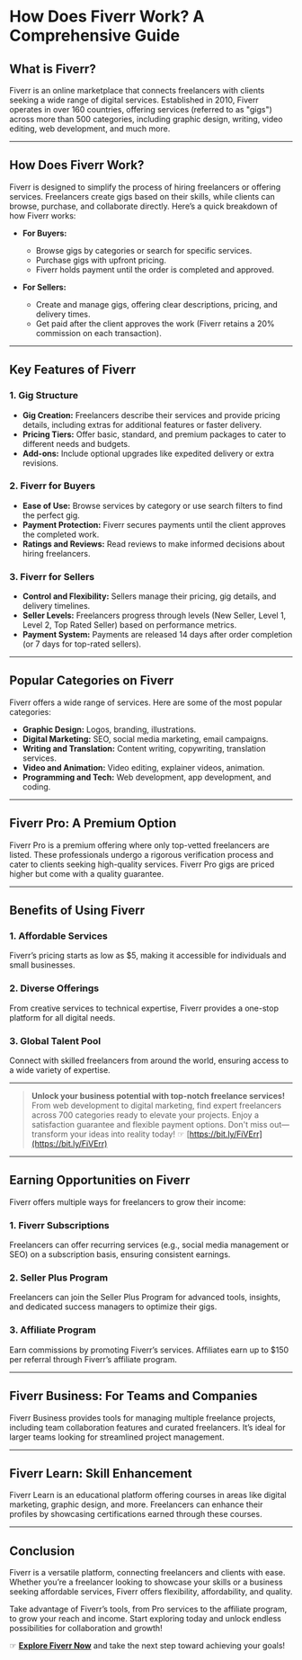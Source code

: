 # **How Does Fiverr Work? A Comprehensive Guide**

## **What is Fiverr?**

Fiverr is an online marketplace that connects freelancers with clients seeking a wide range of digital services. Established in 2010, Fiverr operates in over 160 countries, offering services (referred to as "gigs") across more than 500 categories, including graphic design, writing, video editing, web development, and much more.

---

## **How Does Fiverr Work?**

Fiverr is designed to simplify the process of hiring freelancers or offering services. Freelancers create gigs based on their skills, while clients can browse, purchase, and collaborate directly. Here’s a quick breakdown of how Fiverr works:

- **For Buyers:**
  - Browse gigs by categories or search for specific services.
  - Purchase gigs with upfront pricing.
  - Fiverr holds payment until the order is completed and approved.

- **For Sellers:**
  - Create and manage gigs, offering clear descriptions, pricing, and delivery times.
  - Get paid after the client approves the work (Fiverr retains a 20% commission on each transaction).

---

## **Key Features of Fiverr**

### **1. Gig Structure**
- **Gig Creation:** Freelancers describe their services and provide pricing details, including extras for additional features or faster delivery.
- **Pricing Tiers:** Offer basic, standard, and premium packages to cater to different needs and budgets.
- **Add-ons:** Include optional upgrades like expedited delivery or extra revisions.

### **2. Fiverr for Buyers**
- **Ease of Use:** Browse services by category or use search filters to find the perfect gig.
- **Payment Protection:** Fiverr secures payments until the client approves the completed work.
- **Ratings and Reviews:** Read reviews to make informed decisions about hiring freelancers.

### **3. Fiverr for Sellers**
- **Control and Flexibility:** Sellers manage their pricing, gig details, and delivery timelines.
- **Seller Levels:** Freelancers progress through levels (New Seller, Level 1, Level 2, Top Rated Seller) based on performance metrics.
- **Payment System:** Payments are released 14 days after order completion (or 7 days for top-rated sellers).

---

## **Popular Categories on Fiverr**

Fiverr offers a wide range of services. Here are some of the most popular categories:

- **Graphic Design:** Logos, branding, illustrations.
- **Digital Marketing:** SEO, social media marketing, email campaigns.
- **Writing and Translation:** Content writing, copywriting, translation services.
- **Video and Animation:** Video editing, explainer videos, animation.
- **Programming and Tech:** Web development, app development, and coding.

---

## **Fiverr Pro: A Premium Option**

Fiverr Pro is a premium offering where only top-vetted freelancers are listed. These professionals undergo a rigorous verification process and cater to clients seeking high-quality services. Fiverr Pro gigs are priced higher but come with a quality guarantee.

---

## **Benefits of Using Fiverr**

### **1. Affordable Services**
Fiverr’s pricing starts as low as $5, making it accessible for individuals and small businesses.

### **2. Diverse Offerings**
From creative services to technical expertise, Fiverr provides a one-stop platform for all digital needs.

### **3. Global Talent Pool**
Connect with skilled freelancers from around the world, ensuring access to a wide variety of expertise.

---

> **Unlock your business potential with top-notch freelance services!** From web development to digital marketing, find expert freelancers across 700 categories ready to elevate your projects. Enjoy a satisfaction guarantee and flexible payment options. Don't miss out—transform your ideas into reality today! ☞ [https://bit.ly/FiVErr](https://bit.ly/FiVErr)

---

## **Earning Opportunities on Fiverr**

Fiverr offers multiple ways for freelancers to grow their income:

### **1. Fiverr Subscriptions**
Freelancers can offer recurring services (e.g., social media management or SEO) on a subscription basis, ensuring consistent earnings.

### **2. Seller Plus Program**
Freelancers can join the Seller Plus Program for advanced tools, insights, and dedicated success managers to optimize their gigs.

### **3. Affiliate Program**
Earn commissions by promoting Fiverr’s services. Affiliates earn up to $150 per referral through Fiverr’s affiliate program.

---

## **Fiverr Business: For Teams and Companies**

Fiverr Business provides tools for managing multiple freelance projects, including team collaboration features and curated freelancers. It’s ideal for larger teams looking for streamlined project management.

---

## **Fiverr Learn: Skill Enhancement**

Fiverr Learn is an educational platform offering courses in areas like digital marketing, graphic design, and more. Freelancers can enhance their profiles by showcasing certifications earned through these courses.

---

## **Conclusion**

Fiverr is a versatile platform, connecting freelancers and clients with ease. Whether you’re a freelancer looking to showcase your skills or a business seeking affordable services, Fiverr offers flexibility, affordability, and quality.

Take advantage of Fiverr’s tools, from Pro services to the affiliate program, to grow your reach and income. Start exploring today and unlock endless possibilities for collaboration and growth!

☞ **[Explore Fiverr Now](https://bit.ly/FiVErr)** and take the next step toward achieving your goals!

